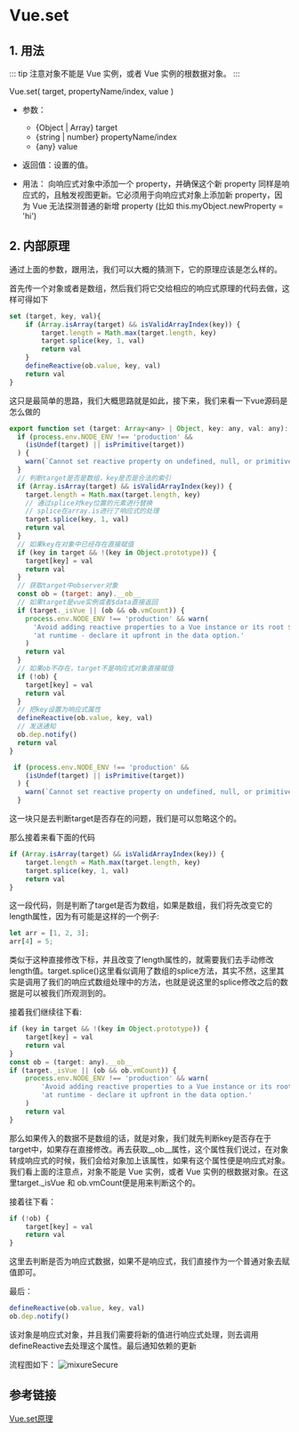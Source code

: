 # Vue.set
## 1. 用法

::: tip
注意对象不能是 Vue 实例，或者 Vue 实例的根数据对象。
::: 

Vue.set( target, propertyName/index, value )

- 参数：
    - {Object | Array} target
    - {string | number} propertyName/index
    - {any} value

- 返回值：设置的值。

- 用法：
向响应式对象中添加一个 property，并确保这个新 property 同样是响应式的，且触发视图更新。它必须用于向响应式对象上添加新 property，因为 Vue 无法探测普通的新增 property (比如 this.myObject.newProperty = 'hi')

## 2. 内部原理
通过上面的参数，跟用法，我们可以大概的猜测下，它的原理应该是怎么样的。

首先传一个对象或者是数组，然后我们将它交给相应的响应式原理的代码去做，这样可得如下

``` js 
set (target, key, val){
    if (Array.isArray(target) && isValidArrayIndex(key)) {
        target.length = Math.max(target.length, key)
        target.splice(key, 1, val)
        return val
    }
    defineReactive(ob.value, key, val)
    return val
}
```
这只是最简单的思路，我们大概思路就是如此，接下来，我们来看一下vue源码是怎么做的

``` js
export function set (target: Array<any> | Object, key: any, val: any): any {
  if (process.env.NODE_ENV !== 'production' &&
    (isUndef(target) || isPrimitive(target))
  ) {
    warn(`Cannot set reactive property on undefined, null, or primitive value: ${(target: any)}`)
  }
  // 判断target是否是数组，key是否是合法的索引
  if (Array.isArray(target) && isValidArrayIndex(key)) {
    target.length = Math.max(target.length, key)
    // 通过splice对key位置的元素进行替换
    // splice在array.is进行了响应式的处理
    target.splice(key, 1, val)
    return val
  }
  // 如果key在对象中已经存在直接赋值
  if (key in target && !(key in Object.prototype)) {
    target[key] = val
    return val
  }
  // 获取target中observer对象
  const ob = (target: any).__ob__
  // 如果target是vue实例或者$data直接返回
  if (target._isVue || (ob && ob.vmCount)) {
    process.env.NODE_ENV !== 'production' && warn(
      'Avoid adding reactive properties to a Vue instance or its root $data ' +
      'at runtime - declare it upfront in the data option.'
    )
    return val
  }
  // 如果ob不存在，target不是响应式对象直接赋值
  if (!ob) {
    target[key] = val
    return val
  }
  // 把key设置为响应式属性
  defineReactive(ob.value, key, val)
  // 发送通知
  ob.dep.notify()
  return val
}
```

``` js 
 if (process.env.NODE_ENV !== 'production' &&
    (isUndef(target) || isPrimitive(target))
  ) {
    warn(`Cannot set reactive property on undefined, null, or primitive value: ${(target: any)}`)
  }
```
这一块只是去判断target是否存在的问题，我们是可以忽略这个的。

那么接着来看下面的代码

``` js
if (Array.isArray(target) && isValidArrayIndex(key)) {
    target.length = Math.max(target.length, key)
    target.splice(key, 1, val)
    return val
}
```
这一段代码，则是判断了target是否为数组，如果是数组，我们将先改变它的length属性，因为有可能是这样的一个例子:
``` js
let arr = [1, 2, 3];
arr[4] = 5;
```
类似于这种直接修改下标，并且改变了length属性的，就需要我们去手动修改length值。target.splice()这里看似调用了数组的splice方法，其实不然，这里其实是调用了我们的响应式数组处理中的方法，也就是说这里的splice修改之后的数据是可以被我们所观测到的。

接着我们继续往下看:

``` js 
if (key in target && !(key in Object.prototype)) {
    target[key] = val
    return val
}
const ob = (target: any).__ob__
if (target._isVue || (ob && ob.vmCount)) {
    process.env.NODE_ENV !== 'production' && warn(
        'Avoid adding reactive properties to a Vue instance or its root $data ' +
        'at runtime - declare it upfront in the data option.'
    )
    return val
}
```

那么如果传入的数据不是数组的话，就是对象，我们就先判断key是否存在于target中，如果存在直接修改。再去获取__ob__属性，这个属性我们说过，在对象转成响应式的时候，我们会给对象加上该属性，如果有这个属性便是响应式对象。我们看上面的注意点，对象不能是 Vue 实例，或者 Vue 实例的根数据对象。在这里target._isVue 和 ob.vmCount便是用来判断这个的。

接着往下看：
``` js
if (!ob) {
    target[key] = val
    return val
}
```
这里去判断是否为响应式数据，如果不是响应式，我们直接作为一个普通对象去赋值即可。

最后：
``` js
defineReactive(ob.value, key, val)
ob.dep.notify()
```
该对象是响应式对象，并且我们需要将新的值进行响应式处理，则去调用defineReactive去处理这个属性。最后通知依赖的更新

流程图如下：
<img :src="$withBase('/imgs/set.jpg')" alt="mixureSecure">

## 参考链接
[Vue.set原理](https://vue-js.com/learn-vue/instanceMethods/data.html#_2-vm-set)  